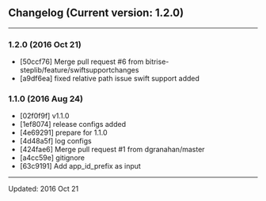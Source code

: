 ## Changelog (Current version: 1.2.0)

-----------------

### 1.2.0 (2016 Oct 21)

* [50ccf76] Merge pull request #6 from bitrise-steplib/feature/swiftsupportchanges
* [a9df6ea] fixed relative path issue swift support added

### 1.1.0 (2016 Aug 24)

* [02f0f9f] v1.1.0
* [1ef8074] release configs added
* [4e69291] prepare for 1.1.0
* [4d48a5f] log configs
* [424fae6] Merge pull request #1 from dgranahan/master
* [a4cc59e] gitignore
* [63c9191] Add app_id_prefix as input

-----------------

Updated: 2016 Oct 21